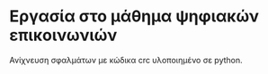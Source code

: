 # Εργασία στο μάθημα ψηφιακών επικοινωνιών
Ανίχνευση σφαλμάτων με κώδικα crc υλοποιημένο σε python.
